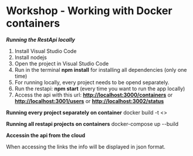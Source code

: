 # Workshop -  Working with Docker containers

_**Running the RestApi locally**_

1. Install Visual Studio Code
2. Install nodejs
3. Open the project in Visual Studio Code
4. Run in the terminal **npm install** for installing all dependencies (only one time)
5. For running locally, every project needs to be opend separately.
5. Run the restapi: **npm start** (every time you want to run the app locally)
6. Access the api with this url: [**http://localhost:3000/containers**](url) or [**http://localhost:3001/users**](url) or [**http://localhost:3002/status**](url)

**Running every project separately on container**
docker build -t <<mage-name you want to specify>>

**Running all restapi projects on containers**
docker-compose up --build


**Accessin the api from the cloud**

When accessing the links the info will be displayed in json format.

